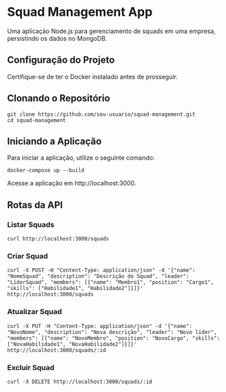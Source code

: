 # Squad Management App

Uma aplicação Node.js para gerenciamento de squads em uma empresa, persistindo os dados no MongoDB.

## Configuração do Projeto

Certifique-se de ter o Docker instalado antes de prosseguir.

## Clonando o Repositório

```
git clone https://github.com/seu-usuario/squad-management.git
cd squad-management
```

## Iniciando a Aplicação

Para iniciar a aplicação, utilize o seguinte comando:
```
docker-compose up --build
```
Acesse a aplicação em http://localhost:3000.

## Rotas da API

### Listar Squads
```
curl http://localhost:3000/squads
```
### Criar Squad
```
curl -X POST -H "Content-Type: application/json" -d '{"name": "NomeSquad", "description": "Descrição do Squad", "leader": "LíderSquad", "members": [{"name": "Membro1", "position": "Cargo1", "skills": ["Habilidade1", "Habilidade2"]}]}' http://localhost:3000/squads
```
### Atualizar Squad
```
curl -X PUT -H "Content-Type: application/json" -d '{"name": "NovoNome", "description": "Nova descrição", "leader": "Novo líder", "members": [{"name": "NovoMembro", "position": "NovoCargo", "skills": ["NovaHabilidade1", "NovaHabilidade2"]}]}' http://localhost:3000/squads/:id
```

### Excluir Squad

```
curl -X DELETE http://localhost:3000/squads/:id
```
